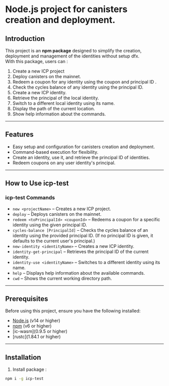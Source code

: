 # Node.js project for canisters creation and deployment.

## Introduction  

This project is an **npm package** designed to simplify the creation, deployment and management of the identities without setup dfx.  
With this package, users can :  
1. Create a new ICP project
2. Deploy canisters on the mainnet.  
3. Redeem a coupon for any identity using the coupon and principal ID .
4. Check the cycles balance of any identity using the principal ID.
5. Create a new ICP identity.
6. Retrieve the principal of the local identity.
7. Switch to a different local identity using its name.
8. Display the path of the current location.
9. Show help information about the commands.

---  

## Features  

- Easy setup and configuration for canisters creation and deployment.  
- Command-based execution for flexibility.  
- Create an identity, use it, and retrieve the principal ID of identities.
- Redeem coupons on any user identity's principal.

---  

## How to Use icp-test  

### icp-test Commands  

- `new <projectName>` – Creates a new ICP project.  
- `deploy` – Deploys canisters on the mainnet.  
- `redeem <toPrincipalId> <couponId>` – Redeems a coupon for a specific identity using the given principal ID.  
- `cycles-balance [PrincipalId]` – Checks the cycles balance of an identity using the provided principal ID. (If no principal ID is given, it defaults to the current user's principal.)  
- `new-identity <identityName>` – Creates a new ICP identity.  
- `identity-get-principal` – Retrieves the principal ID of the current identity.  
- `identity-use <identityName>` – Switches to a different identity using its name.  
- `help` – Displays help information about the available commands.  
- `cwd` – Shows the current working directory path.  


---  


## Prerequisites  

Before using this project, ensure you have the following installed:  

- [Node.js](https://nodejs.org/) (v14 or higher)  
- [npm](https://www.npmjs.com/) (v6 or higher)  
- [ic-wasm](0.9.5 or higher)
- [rustc](1.84.1 or higher)

---  

## Installation  

1. Install package :  
 ```bash  
 npm i -g icp-test
```
